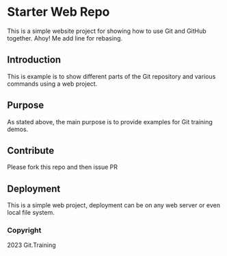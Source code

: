 # Starter Web Repo

This is a simple website project for showing how to use Git and GitHub together. Ahoy! Me add line for rebasing.

## Introduction

This is example is to show different parts of the Git repository and various commands using a web project.

## Purpose

As stated above, the main purpose is to provide examples for Git training demos.

## Contribute

Please fork this repo and then issue PR

## Deployment

This is a simple web project, deployment can be on any web server or even local file system.

### Copyright
2023 Git.Training
